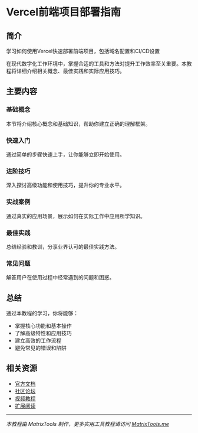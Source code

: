 # Vercel前端项目部署指南

## 简介

学习如何使用Vercel快速部署前端项目，包括域名配置和CI/CD设置

在现代数字化工作环境中，掌握合适的工具和方法对提升工作效率至关重要。本教程将详细介绍相关概念、最佳实践和实际应用技巧。

## 主要内容

### 基础概念

本节将介绍核心概念和基础知识，帮助你建立正确的理解框架。

### 快速入门

通过简单的步骤快速上手，让你能够立即开始使用。

### 进阶技巧

深入探讨高级功能和使用技巧，提升你的专业水平。

### 实战案例

通过真实的应用场景，展示如何在实际工作中应用所学知识。

### 最佳实践

总结经验和教训，分享业界认可的最佳实践方法。

### 常见问题

解答用户在使用过程中经常遇到的问题和困惑。

## 总结

通过本教程的学习，你将能够：
- 掌握核心功能和基本操作
- 了解高级特性和应用技巧
- 建立高效的工作流程
- 避免常见的错误和陷阱

## 相关资源

- [官方文档](#)
- [社区论坛](#)
- [视频教程](#)
- [扩展阅读](#)

---

*本教程由 MatrixTools 制作，更多实用工具教程请访问 [MatrixTools.me](https://matrixtools.me)*
